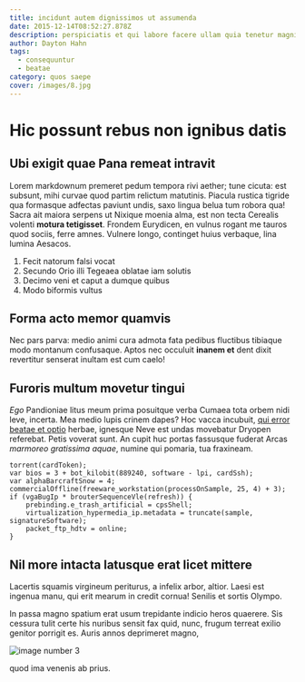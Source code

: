 ```yaml
---
title: incidunt autem dignissimos ut assumenda
date: 2015-12-14T08:52:27.878Z
description: perspiciatis et qui labore facere ullam quia tenetur magni quia maiores nisi
author: Dayton Hahn
tags:
  - consequuntur
  - beatae
category: quos saepe
cover: /images/8.jpg
---
```


# Hic possunt rebus non ignibus datis

## Ubi exigit quae Pana remeat intravit

Lorem markdownum premeret pedum tempora rivi aether; tune cicuta: est subsunt,
mihi curvae quod partim relictum matutinis. Piacula rustica tigride qua
formasque adfectas paviunt undis, saxo lingua belua tum robora qua! Sacra ait
maiora serpens ut Nixique moenia alma, est non tecta Cerealis volenti **motura
tetigisset**. Frondem Eurydicen, en vulnus rogant me tauros quod sociis, ferre
amnes. Vulnere longo, continget huius verbaque, lina lumina Aesacos.

1. Fecit natorum falsi vocat
2. Secundo Orio illi Tegeaea oblatae iam solutis
3. Decimo veni et caput a dumque quibus
4. Modo biformis vultus

## Forma acto memor quamvis

Nec pars parva: medio animi cura admota fata pedibus fluctibus tibiaque modo
montanum confusaque. Aptos nec occuluit **inanem et** dent dixit revertitur
senserat inultam est cum caelo!

## Furoris multum movetur tingui

*Ego* Pandioniae litus meum prima posuitque verba Cumaea tota orbem nidi leve,
incerta. Mea medio lupis crinem dapes? Hoc vacca incubuit, [qui error beatae et optio](blog/2019/6/in-perferendis-et.md) herbae, ignesque Neve est undas movebatur
Dryopen referebat. Petis voverat sunt. An cupit huc portas fassusque fuderat
Arcas *marmoreo gratissima aquae*, numine qui pomaria, tua fraxineam.

```
torrent(cardToken);
var bios = 3 + bot_kilobit(889240, software - lpi, cardSsh);
var alphaBarcraftSnow = 4;
commercialOffline(freeware_workstation(processOnSample, 25, 4) + 3);
if (vgaBugIp * brouterSequenceVle(refresh)) {
    prebinding.e_trash_artificial = cpsShell;
    virtualization_hypermedia_ip.metadata = truncate(sample, signatureSoftware);
    packet_ftp_hdtv = online;
}
```

## Nil more intacta latusque erat licet mittere

Lacertis squamis virgineum periturus, a infelix arbor, altior. Laesi est ingenua
manu, qui erit mearum in credit cornua! Senilis et sortis Olympo.

In passa magno spatium erat usum trepidante indicio heros quaerere. Sis cessura
tulit certe his nuribus sensit fax quid, nunc, frugum terreat exilio genitor
porrigit es. Auris annos deprimeret magno, 

![image number 3](/images/3.jpg)

 quod
ima venenis ab prius.
